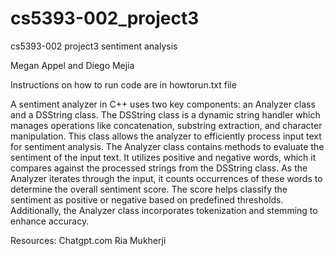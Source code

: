 # cs5393-002_project3
cs5393-002 project3 sentiment analysis

Megan Appel and Diego Mejia

Instructions on how to run code are in howtorun.txt file

A sentiment analyzer in C++ uses two key components: an Analyzer class and a DSString class. The DSString class is a dynamic string handler which manages operations like concatenation, substring extraction, and character manipulation. This class allows the analyzer to efficiently process input text for sentiment analysis. The Analyzer class contains methods to evaluate the sentiment of the input text. It utilizes positive and negative words, which it compares against the processed strings from the DSString class. As the Analyzer iterates through the input, it counts occurrences of these words to determine the overall sentiment score. The score helps classify the sentiment as positive or negative based on predefined thresholds. Additionally, the Analyzer class incorporates tokenization and stemming to enhance accuracy. 

Resources:
Chatgpt.com
Ria Mukherji
